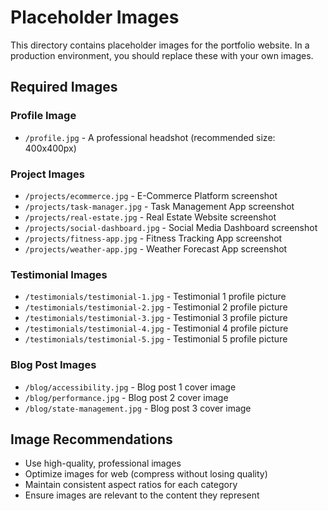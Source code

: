 # Placeholder Images

This directory contains placeholder images for the portfolio website. In a production environment, you should replace these with your own images.

## Required Images

### Profile Image
- `/profile.jpg` - A professional headshot (recommended size: 400x400px)

### Project Images
- `/projects/ecommerce.jpg` - E-Commerce Platform screenshot
- `/projects/task-manager.jpg` - Task Management App screenshot
- `/projects/real-estate.jpg` - Real Estate Website screenshot
- `/projects/social-dashboard.jpg` - Social Media Dashboard screenshot
- `/projects/fitness-app.jpg` - Fitness Tracking App screenshot
- `/projects/weather-app.jpg` - Weather Forecast App screenshot

### Testimonial Images
- `/testimonials/testimonial-1.jpg` - Testimonial 1 profile picture
- `/testimonials/testimonial-2.jpg` - Testimonial 2 profile picture
- `/testimonials/testimonial-3.jpg` - Testimonial 3 profile picture
- `/testimonials/testimonial-4.jpg` - Testimonial 4 profile picture
- `/testimonials/testimonial-5.jpg` - Testimonial 5 profile picture

### Blog Post Images
- `/blog/accessibility.jpg` - Blog post 1 cover image
- `/blog/performance.jpg` - Blog post 2 cover image
- `/blog/state-management.jpg` - Blog post 3 cover image

## Image Recommendations

- Use high-quality, professional images
- Optimize images for web (compress without losing quality)
- Maintain consistent aspect ratios for each category
- Ensure images are relevant to the content they represent 